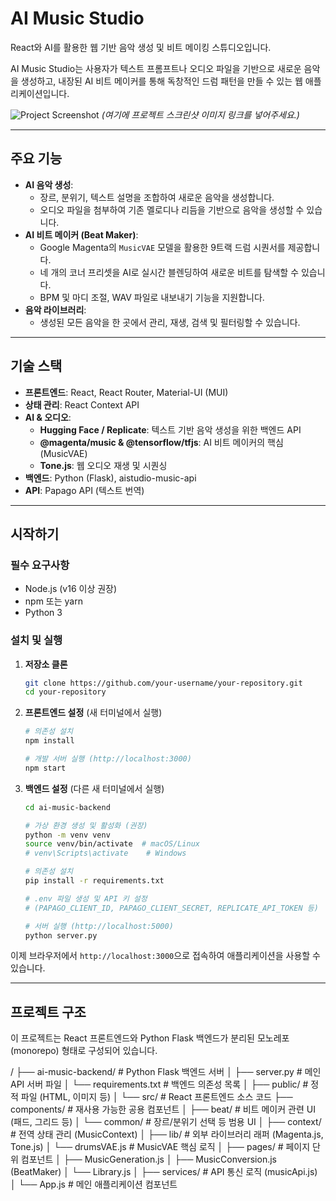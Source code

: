 # AI Music Studio

React와 AI를 활용한 웹 기반 음악 생성 및 비트 메이킹 스튜디오입니다.

AI Music Studio는 사용자가 텍스트 프롬프트나 오디오 파일을 기반으로 새로운 음악을 생성하고, 내장된 AI 비트 메이커를 통해 독창적인 드럼 패턴을 만들 수 있는 웹 애플리케이션입니다.

![Project Screenshot](링크/투/스크린샷.png)
*(여기에 프로젝트 스크린샷 이미지 링크를 넣어주세요.)*

---

## 주요 기능

*   **AI 음악 생성**:
    *   장르, 분위기, 텍스트 설명을 조합하여 새로운 음악을 생성합니다.
    *   오디오 파일을 첨부하여 기존 멜로디나 리듬을 기반으로 음악을 생성할 수 있습니다.
*   **AI 비트 메이커 (Beat Maker)**:
    *   Google Magenta의 `MusicVAE` 모델을 활용한 9트랙 드럼 시퀀서를 제공합니다.
    *   네 개의 코너 프리셋을 AI로 실시간 블렌딩하여 새로운 비트를 탐색할 수 있습니다.
    *   BPM 및 마디 조절, WAV 파일로 내보내기 기능을 지원합니다.
*   **음악 라이브러리**:
    *   생성된 모든 음악을 한 곳에서 관리, 재생, 검색 및 필터링할 수 있습니다.

---

## 기술 스택

*   **프론트엔드**: React, React Router, Material-UI (MUI)
*   **상태 관리**: React Context API
*   **AI & 오디오**:
    *   **Hugging Face / Replicate**: 텍스트 기반 음악 생성을 위한 백엔드 API
    *   **@magenta/music & @tensorflow/tfjs**: AI 비트 메이커의 핵심 (MusicVAE)
    *   **Tone.js**: 웹 오디오 재생 및 시퀀싱
*   **백엔드**: Python (Flask), aistudio-music-api
*   **API**: Papago API (텍스트 번역)

---

## 시작하기

### 필수 요구사항
*   Node.js (v16 이상 권장)
*   npm 또는 yarn
*   Python 3

### 설치 및 실행

1.  **저장소 클론**
    ```bash
    git clone https://github.com/your-username/your-repository.git
    cd your-repository
    ```

2.  **프론트엔드 설정** (새 터미널에서 실행)
    ```bash
    # 의존성 설치
    npm install

    # 개발 서버 실행 (http://localhost:3000)
    npm start
    ```

3.  **백엔드 설정** (다른 새 터미널에서 실행)
    ```bash
    cd ai-music-backend

    # 가상 환경 생성 및 활성화 (권장)
    python -m venv venv
    source venv/bin/activate  # macOS/Linux
    # venv\Scripts\activate    # Windows

    # 의존성 설치
    pip install -r requirements.txt

    # .env 파일 생성 및 API 키 설정
    # (PAPAGO_CLIENT_ID, PAPAGO_CLIENT_SECRET, REPLICATE_API_TOKEN 등)

    # 서버 실행 (http://localhost:5000)
    python server.py
    ```

이제 브라우저에서 `http://localhost:3000`으로 접속하여 애플리케이션을 사용할 수 있습니다.

---

## 프로젝트 구조

이 프로젝트는 React 프론트엔드와 Python Flask 백엔드가 분리된 모노레포(monorepo) 형태로 구성되어 있습니다.

/
├── ai-music-backend/    # Python Flask 백엔드 서버
│   ├── server.py        # 메인 API 서버 파일
│   └── requirements.txt # 백엔드 의존성 목록
│
├── public/              # 정적 파일 (HTML, 이미지 등)
│
└── src/                 # React 프론트엔드 소스 코드
    ├── components/      # 재사용 가능한 공용 컴포넌트
    │   ├── beat/        # 비트 메이커 관련 UI (패드, 그리드 등)
    │   └── common/      # 장르/분위기 선택 등 범용 UI
    │
    ├── context/         # 전역 상태 관리 (MusicContext)
    │
    ├── lib/             # 외부 라이브러리 래퍼 (Magenta.js, Tone.js)
    │   └── drumsVAE.js  # MusicVAE 핵심 로직
    │
    ├── pages/           # 페이지 단위 컴포넌트
    │   ├── MusicGeneration.js
    │   ├── MusicConversion.js (BeatMaker)
    │   └── Library.js
    │
    ├── services/        # API 통신 로직 (musicApi.js)
    │
    └── App.js           # 메인 애플리케이션 컴포넌트